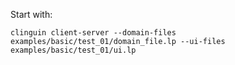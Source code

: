 Start with:

```
clinguin client-server --domain-files examples/basic/test_01/domain_file.lp --ui-files examples/basic/test_01/ui.lp
```
